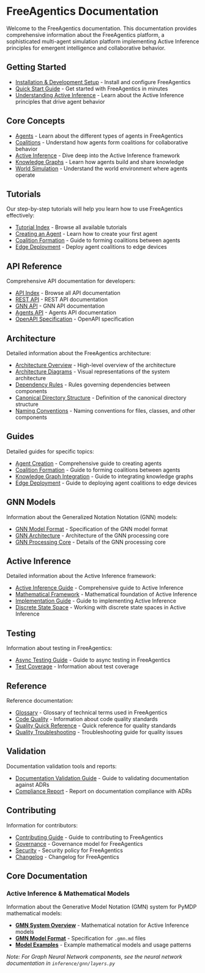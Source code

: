 # FreeAgentics Documentation

Welcome to the FreeAgentics documentation. This documentation provides comprehensive information about the FreeAgentics platform, a sophisticated multi-agent simulation platform implementing Active Inference principles for emergent intelligence and collaborative behavior.

## Getting Started

- [Installation & Development Setup](guides/development-setup.md) - Install and configure FreeAgentics
- [Quick Start Guide](../docs/QUICKSTART.md) - Get started with FreeAgentics in minutes
- [Understanding Active Inference](active-inference-guide.md) - Learn about the Active Inference principles that drive agent behavior

## Core Concepts

- [Agents](guides/agent-creation.md) - Learn about the different types of agents in FreeAgentics
- [Coalitions](tutorials/coalition-formation.md) - Understand how agents form coalitions for collaborative behavior
- [Active Inference](active-inference-guide.md) - Dive deep into the Active Inference framework
- [Knowledge Graphs](guides/knowledge-graph-integration.md) - Learn how agents build and share knowledge
- [World Simulation](guides/world-simulation.md) - Understand the world environment where agents operate

## Tutorials

Our step-by-step tutorials will help you learn how to use FreeAgentics effectively:

- [Tutorial Index](tutorials/index.md) - Browse all available tutorials
- [Creating an Agent](tutorials/creating-an-agent.md) - Learn how to create your first agent
- [Coalition Formation](tutorials/coalition-formation.md) - Guide to forming coalitions between agents
- [Edge Deployment](tutorials/edge-deployment.md) - Deploy agent coalitions to edge devices

## API Reference

Comprehensive API documentation for developers:

- [API Index](api/index.md) - Browse all API documentation
- [REST API](api/rest-api.md) - REST API documentation
- [GNN API](api/gnn-api.md) - GNN API documentation
- [Agents API](api/agents-api.md) - Agents API documentation
- [OpenAPI Specification](api/openapi.yml) - OpenAPI specification

## Architecture

Detailed information about the FreeAgentics architecture:

- [Architecture Overview](architecture/index.md) - High-level overview of the architecture
- [Architecture Diagrams](architecture/diagrams.md) - Visual representations of the system architecture
- [Dependency Rules](architecture/decisions/003-dependency-rules.md) - Rules governing dependencies between components
- [Canonical Directory Structure](architecture/decisions/002-canonical-directory-structure.md) - Definition of the canonical directory structure
- [Naming Conventions](architecture/decisions/004-naming-conventions.md) - Naming conventions for files, classes, and other components

## Guides

Detailed guides for specific topics:

- [Agent Creation](guides/agent-creation.md) - Comprehensive guide to creating agents
- [Coalition Formation](tutorials/coalition-formation.md) - Guide to forming coalitions between agents
- [Knowledge Graph Integration](guides/knowledge-graph-integration.md) - Guide to integrating knowledge graphs
- [Edge Deployment](guides/edge-deployment.md) - Guide to deploying agent coalitions to edge devices

## GNN Models

Information about the Generalized Notation Notation (GNN) models:

- [GNN Model Format](gnn-model-format.md) - Specification of the GNN model format
- [GNN Architecture](architecture/gnn-architecture-diagrams.md) - Architecture of the GNN processing core
- [GNN Processing Core](architecture/gnn-processing-core.md) - Details of the GNN processing core

## Active Inference

Detailed information about the Active Inference framework:

- [Active Inference Guide](active-inference-guide.md) - Comprehensive guide to Active Inference
- [Mathematical Framework](active-inference/mathematical-framework.md) - Mathematical foundation of Active Inference
- [Implementation Guide](active-inference/implementation-guide.md) - Guide to implementing Active Inference
- [Discrete State Space](active-inference/discrete-state-space.md) - Working with discrete state spaces in Active Inference

## Testing

Information about testing in FreeAgentics:

- [Async Testing Guide](async-testing-guide.md) - Guide to async testing in FreeAgentics
- [Test Coverage](coverage.md) - Information about test coverage

## Reference

Reference documentation:

- [Glossary](glossary.md) - Glossary of technical terms used in FreeAgentics
- [Code Quality](code-quality.md) - Information about code quality standards
- [Quality Quick Reference](guides/quality-quick-reference.md) - Quick reference for quality standards
- [Quality Troubleshooting](guides/quality-troubleshooting.md) - Troubleshooting guide for quality issues

## Validation

Documentation validation tools and reports:

- [Documentation Validation Guide](validation/documentation-validation.md) - Guide to validating documentation against ADRs
- [Compliance Report](validation/compliance-report.md) - Report on documentation compliance with ADRs

## Contributing

Information for contributors:

- [Contributing Guide](../CONTRIBUTING.md) - Guide to contributing to FreeAgentics
- [Governance](../GOVERNANCE.md) - Governance model for FreeAgentics
- [Security](../SECURITY.md) - Security policy for FreeAgentics
- [Changelog](../CHANGELOG.md) - Changelog for FreeAgentics

## Core Documentation

### Active Inference & Mathematical Models

Information about the Generative Model Notation (GMN) system for PyMDP mathematical models:

- **[GMN System Overview](gnn/README.md)** - Mathematical notation for Active Inference models
- **[GMN Model Format](gnn/gnn-model-format.md)** - Specification for `.gmn.md` files
- **[Model Examples](examples/)** - Example mathematical models and usage patterns

_Note: For Graph Neural Network components, see the neural network documentation in `inference/gnn/layers.py`_
